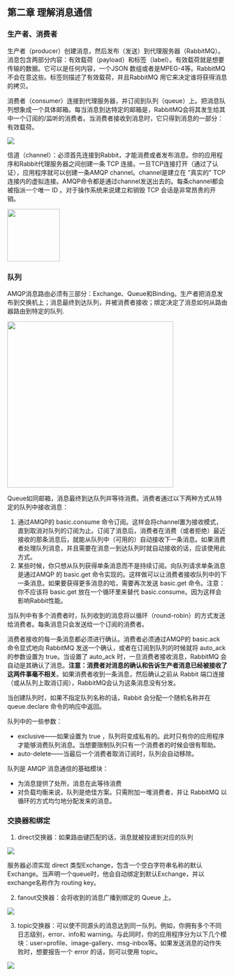 ## 第二章 理解消息通信

### 生产者、消费者

生产者（producer）创建消息，然后发布（发送）到代理服务器（RabbitMQ）。消息包含两部分内容：有效载荷（payload）和标签（label）。有效载荷就是想要传输的数据。它可以是任何内容，一个JSON 数组或者是MPEG-4等。RabbitMQ不会在意这些。标签则描述了有效载荷，并且RabbitMQ 用它来决定谁将获得消息的拷贝。

消费者（consumer）连接到代理服务器，并订阅到队列（queue）上。把消息队列想象成一个具体邮箱。每当消息到达特定的邮箱是，RabbitMQ会将其发生给其中一个订阅的/监听的消费者。当消费者接收到消息时，它只得到消息的一部分：有效载荷。

<div>
    <image src="../img/producerconsumer.png"></image>
</div>

信道（channel）：必须首先连接到Rabbit，才能消费或者发布消息。你的应用程序和Rabbit代理服务器之间创建一条 TCP 连接。一旦TCP连接打开（通过了认证），应用程序就可以创建一条AMQP channel。channel是建立在 “真实的” TCP 连接内的虚拟连接。AMQP命令都是通过channel发送出去的。每条channel都会被指派一个唯一 ID 。对于操作系统来说建立和销毁 TCP 会话是非常昂贵的开销。

<div>
    <image src="../img/channel.png" height="120"></image>
</div>

### 队列

AMQP消息路由必须有三部分：Exchange、Queue和Binding。生产者把消息发布到交换机上；消息最终到达队列，并被消费者接收；绑定决定了消息如何从路由器路由到特定的队列.

<div>
    <image src="../img/queue.png" height="380"></image>
</div>

Queue如同邮箱，消息最终到达队列并等待消费。消费者通过以下两种方式从特定的队列中接收消息：

1. 通过AMQP的 basic.consume 命令订阅。这样会将channel置为接收模式，直到取消对队列的订阅为止。订阅了消息后，消费者在消费（或者拒绝）最近接收的那条消息后，就能从队列中（可用的）自动接收下一条消息。如果消费者处理队列消息，并且需要在消息一到达队列时就自动接收的话，应该使用此方式。
2.  某些时候，你只想从队列获得单条消息而不是持续订阅。向队列请求单条消息是通过AMQP 的 basic.get 命令实现的。这样做可以让消费者接收队列中的下一条消息。如果要获得更多消息的哈，需要再次发送 basic.get 命令。注意：你不应该将 basic.get 放在一个循环里来替代 basic.consume。因为这样会影响Rabbit性能。

当队列中有多个消费者时，队列收到的消息将以循环（round-robin）的方式发送给消费者。每条消息只会发送给一个订阅的消费者。

消费者接收的每一条消息都必须进行确认。消费者必须通过AMQP的 basic.ack 命令显式地向 RabbitMQ 发送一个确认，或者在订阅到队列的时候就将 auto_ack  的参数设置为 true。当设置了 auto_ack 时，一旦消费者接收消息，RabbitMQ 会自动是其确认了消息。**注意：消费者对消息的确认和告诉生产者消息已经被接收了这两件事毫不相关**。如果消费者收到一条消息，然后确认之前从 Rabbit 端口连接（或从队列上取消订阅），RabbitMQ会认为这条消息没有分发。

当创建队列时，如果不指定队列名称的话，Rabbit 会分配一个随机名称并在 queue.declare 命令的响应中返回。

队列中的一些参数：

- exclusive——如果设置为 true ，队列将变成私有的。此时只有你的应用程序才能够消费队列消息。当想要限制队列只有一个消费者的时候会很有帮助。
- auto-delete——当最后一个消费者取消订阅时，队列会自动移除。

队列是 AMQP 消息通信的基础模块：

- 为消息提供了处所，消息在此等待消费
- 对负载均衡来说，队列是绝佳方案。只需附加一堆消费者，并让 RabbitMQ 以循环的方式均匀地分配发来的消息。

### 交换器和绑定

1. direct交换器：如果路由键匹配的话，消息就被投递到对应的队列

<div>
    <image src="../img/direct.png"></image>
<div>

服务器必须实现 direct 类型Exchange，包含一个空白字符串名称的默认Exchange。当声明一个queue时，他会自动绑定到默认Exchange，并以exchange名称作为 routing key。

2. fanout交换器：会将收到的消息广播到绑定的 Queue 上。

<div>
    <image src="../img/fanout.png"></image>
</div>

3. topic交换器：可以使不同源头的消息达到同一队列。例如，你拥有多个不同日志级别，error、info和 warning。与此同时，你的应用程序分为以下几个模块：user=profile、image-gallery、msg-inbox等。如果发送消息的动作失败时，想要报告一个 error 的话，则可以使用 topic。

<div>
    <image src="../img/topic.png"></image>
</div>

